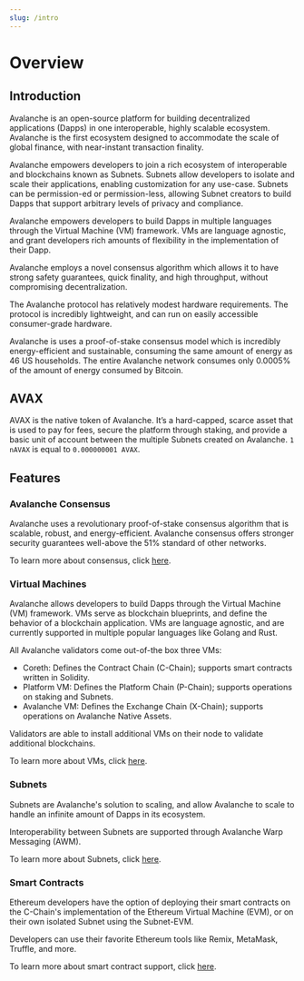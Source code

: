 ```yaml
---
slug: /intro
---
```


# Overview

## Introduction

Avalanche is an open-source platform for building decentralized applications (Dapps) in one
interoperable, highly scalable ecosystem. Avalanche is the first ecosystem designed to accommodate
the scale of global finance, with near-instant transaction finality.

Avalanche empowers developers to join a rich ecosystem of interoperable and blockchains known as
Subnets. Subnets allow developers to isolate and scale their applications, enabling customization
for any use-case. Subnets can be permission-ed or permission-less, allowing Subnet creators to build
Dapps that support arbitrary levels of privacy and compliance.

Avalanche empowers developers to build Dapps in multiple languages through the Virtual Machine (VM)
framework. VMs are language agnostic, and grant developers rich amounts of flexibility in the
implementation of their Dapp.

Avalanche employs a novel consensus algorithm which allows it to have strong safety guarantees,
quick finality, and high throughput, without compromising decentralization.

The Avalanche protocol has relatively modest hardware requirements. The protocol is incredibly
lightweight, and can run on easily accessible consumer-grade hardware.

Avalanche is uses a proof-of-stake consensus model which is incredibly energy-efficient and
sustainable, consuming the same amount of energy as 46 US households. The entire Avalanche network
consumes only 0.0005% of the amount of energy consumed by Bitcoin.

## AVAX

AVAX is the native token of Avalanche. It’s a hard-capped, scarce asset that is used to pay for
fees, secure the platform through staking, and provide a basic unit of account between the multiple
Subnets created on Avalanche. `1 nAVAX` is equal to `0.000000001 AVAX`.

## Features

### Avalanche Consensus

Avalanche uses a revolutionary proof-of-stake consensus algorithm that is scalable, robust, and
energy-efficient. Avalanche consensus offers stronger security guarantees well-above the 51%
standard of other networks.

To learn more about consensus, click [here](/docs/overview/getting-started/avalanche-consensus.md).

### Virtual Machines

Avalanche allows developers to build Dapps through the Virtual Machine (VM) framework. VMs serve as
blockchain blueprints, and define the behavior of a blockchain application. VMs are language
agnostic, and are currently supported in multiple popular languages like Golang and Rust.

All Avalanche validators come out-of-the box three VMs:

- Coreth: Defines the Contract Chain (C-Chain); supports smart contracts written in Solidity.
- Platform VM: Defines the Platform Chain (P-Chain); supports operations on staking and Subnets.
- Avalanche VM: Defines the Exchange Chain (X-Chain); supports operations on Avalanche Native
  Assets.

Validators are able to install additional VMs on their node to validate additional blockchains.

To learn more about VMs, click [here](/docs/subnets/introduction-to-vm.md).

### Subnets

Subnets are Avalanche's solution to scaling, and allow Avalanche to scale to handle an infinite
amount of Dapps in its ecosystem.

Interoperability between Subnets are supported through Avalanche Warp Messaging (AWM).

To learn more about Subnets, click [here](/docs/subnets/README.md).

### Smart Contracts

Ethereum developers have the option of deploying their smart contracts on the C-Chain's
implementation of the Ethereum Virtual Machine (EVM), or on their own isolated Subnet using the
Subnet-EVM.

Developers can use their favorite Ethereum tools like Remix,
MetaMask, Truffle, and more.

To learn more about smart contract support, click [here](/docs/dapps/launch-your-ethereum-dapp.md).